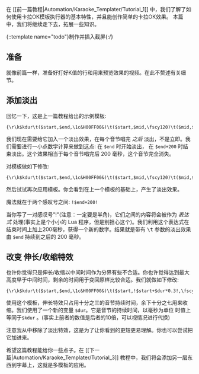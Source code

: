 在 [[前一篇教程|Automation/Karaoke_Templater/Tutorial_1]] 中，我们了解了如何使用卡拉OK模板执行器的基本特性，并且能创作简单的卡拉OK效果。 本篇中，我们将继续走下去，拓展一些知识。

{::template name="todo"}制作并插入截屏{:/}


## 准备 ##

就像前篇一样，准备好打好K值的行和用来预览效果的视频。在此不赘述有关细节。


## 添加淡出  ##

回忆一下，这是上一篇教程给出的示例模板:

    {\r\k$kdur\t($start,$end,\1c&H00FF00&)\t($start,$mid,\fscy120)\t($mid,$end,\fscy100)}

我们现在需要给它加入一个淡出效果，在每个音节唱完 _之后_ 淡出，不是立即。我们需要进行一小点数学计算来做到这点: 在 `$end` 时开始淡出， 在 `$end+200` 时结束淡出。这个效果相当于每个音节唱完后 200 毫秒，这个音节完全消失。

对模板做如下修改:

    {\r\k$kdur\t($start,$end,\1c&H00FF00&)\t($start,$mid,\fscy120)\t($mid,$end,\fscy100)\t($end,!$end+200!,\alpha&HFF&)}

然后试试再次应用模板。你会看到在上一个模板的基础上，产生了淡出效果。

魔法就在于两个感叹号之间: `!$end+200!`

当你写了一对感叹号"!"(注意：一定要是半角)，它们之间的内容将会被作为 _表达式_ 处理(事实上是个小小的 Lua 程序，但是别担心这个)。我们利用这个表达式在结束时间上加上200毫秒，获得一个新的数字。结果就是带有 <tt>\t</tt> 参数的淡出效果由 `$end` 持续到之后的 200 毫秒。


## 改变 伸长/收缩特效  ##

也许你觉得只是伸长/收缩以中间时间作为分界有些不合适。你也许觉得达到最大高度早于中间时间，剩余的时间用于变回原样比较合适。我们就做如下修改:

    {\r\k$kdur\t($start,$end,\1c&H00FF00&)\t($start,!$start+$dur*0.3!,\fscy120)\t(!$start+$dur*0.3!,$end,\fscy100)}

使用这个模板，伸长特效只占用十分之三的音节持续时间，余下十分之七用来收缩。我们使用了一个新的变量 `$dur`。它是音节的持续时间，以毫秒为单位 时值上等同于`$kdur` 。(事实上前者的数值是后者的10倍，可以视情况进行代换)

注意我从中移除了淡出特效，这是为了让你看到的更短更易理解。你也可以尝试把它加进来。

希望这篇教程能给你一些点子。在 [[下一篇|Automation/Karaoke_Templater/Tutorial_3]] 教程中，我们将会添加另一层东西到字幕上，这就是多模板的应用。


